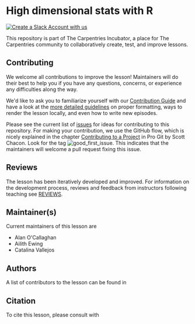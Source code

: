 # High dimensional stats with R

[![Create a Slack Account with us](https://img.shields.io/badge/Create_Slack_Account-The_Carpentries-071159.svg)](https://swc-slack-invite.herokuapp.com/)

This repository is part of The Carpentries Incubator, a place for The Carpentries community to collaboratively create, test, and improve lessons.

## Contributing

We welcome all contributions to improve the lesson! Maintainers will do their
best to help you if you have any
questions, concerns, or experience any difficulties along the way.

We'd like to ask you to familiarize yourself with our
[Contribution Guide](CONTRIBUTING.md) and have a look at
the [more detailed guidelines][lesson-example] on proper formatting, ways to
render the lesson locally, and even
how to write new episodes.

Please see the current list of
[issues](https://github.com/carpentries-incubator/high-dimensional-stats-r/issues)
for ideas for contributing to this
repository. For making your contribution, we use the GitHub flow, which is
nicely explained in the chapter
[Contributing to a Project](https://git-scm.com/book/en/v2/GitHub-Contributing-to-a-Project)
in Pro Git by Scott Chacon.
Look for the tag
![good\_first\_issue](https://img.shields.io/badge/-good%20first%20issue-gold.svg).
This indicates that the maintainers will welcome a pull request fixing this
issue.

## Reviews

The lesson has been iteratively developed and improved. For information on the development process, reviews and feedback from instructors following teaching see [REVIEWS](reviews.md).

## Maintainer(s)

Current maintainers of this lesson are

- Alan O'Callaghan
- Ailith Ewing
- Catalina Vallejos

## Authors

A list of contributors to the lesson can be found in <AUTHORS>

## Citation

To cite this lesson, please consult with <CITATION>

[lesson-example]: https://carpentries.github.io/lesson-example



